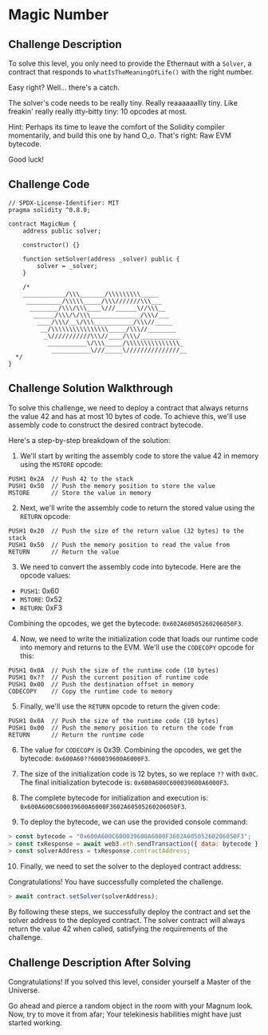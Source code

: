 # Magic Number

## Challenge Description

To solve this level, you only need to provide the Ethernaut with a `Solver`, a contract that responds to `whatIsTheMeaningOfLife()` with the right number.

Easy right? Well... there's a catch.

The solver's code needs to be really tiny. Really reaaaaaallly tiny. Like freakin' really really itty-bitty tiny: 10 opcodes at most.

Hint: Perhaps its time to leave the comfort of the Solidity compiler momentarily, and build this one by hand O_o. That's right: Raw EVM bytecode.

Good luck!

## Challenge Code

```solidity
// SPDX-License-Identifier: MIT
pragma solidity ^0.8.0;

contract MagicNum {
    address public solver;

    constructor() {}

    function setSolver(address _solver) public {
        solver = _solver;
    }

    /*
    ____________/\\\_______/\\\\\\\\\_____        
     __________/\\\\\_____/\\\///////\\\___       
      ________/\\\/\\\____\///______\//\\\__      
       ______/\\\/\/\\\______________/\\\/___     
        ____/\\\/__\/\\\___________/\\\//_____    
         __/\\\\\\\\\\\\\\\\_____/\\\//________   
          _\///////////\\\//____/\\\/___________  
           ___________\/\\\_____/\\\\\\\\\\\\\\\_ 
            ___________\///_____\///////////////__
  */
}
```

## Challenge Solution Walkthrough

To solve this challenge, we need to deploy a contract that always returns the value 42 and has at most 10 bytes of code. To achieve this, we'll use assembly code to construct the desired contract bytecode.

Here's a step-by-step breakdown of the solution:

1. We'll start by writing the assembly code to store the value 42 in memory using the `MSTORE` opcode:

```assembly
PUSH1 0x2A  // Push 42 to the stack
PUSH1 0x50  // Push the memory position to store the value
MSTORE      // Store the value in memory
```

2. Next, we'll write the assembly code to return the stored value using the `RETURN` opcode:

```assembly
PUSH1 0x20  // Push the size of the return value (32 bytes) to the stack
PUSH1 0x50  // Push the memory position to read the value from
RETURN      // Return the value
```

3. We need to convert the assembly code into bytecode. Here are the opcode values:

-   `PUSH1`: 0x60
-   `MSTORE`: 0x52
-   `RETURN`: 0xF3

Combining the opcodes, we get the bytecode: `0x602A60505260206050F3`.

4. Now, we need to write the initialization code that loads our runtime code into memory and returns to the EVM. We'll use the `CODECOPY` opcode for this:

```assembly
PUSH1 0x0A  // Push the size of the runtime code (10 bytes)
PUSH1 0x??  // Push the current position of runtime code
PUSH1 0x00  // Push the destination offset in memory
CODECOPY    // Copy the runtime code to memory
```

5. Finally, we'll use the `RETURN` opcode to return the given code:

```assembly
PUSH1 0x0A  // Push the size of the runtime code (10 bytes)
PUSH1 0x00  // Push the memory position to return the code from
RETURN      // Return the runtime code
```

6. The value for `CODECOPY` is 0x39. Combining the opcodes, we get the bytecode: `0x600A60??600039600A6000F3`.

7. The size of the initialization code is 12 bytes, so we replace `??` with `0x0C`. The final initialization bytecode is: `0x600A600C600039600A6000F3`.

8. The complete bytecode for initialization and execution is: `0x600A600C600039600A6000F3602A60505260206050F3`.

9. To deploy the bytecode, we can use the provided console command:

```javascript
> const bytecode = "0x600A600C600039600A6000F3602A60505260206050F3";
> const txResponse = await web3.eth.sendTransaction({ data: bytecode });
> const solverAddress = txResponse.contractAddress;
```

10. Finally, we need to set the solver to the deployed contract address:

Congratulations! You have successfully completed the challenge.

```javascript
> await contract.setSolver(solverAddress);
```

By following these steps, we successfully deploy the contract and set the solver address to the deployed contract. The solver contract will always return the value 42 when called, satisfying the requirements of the challenge.

## Challenge Description After Solving

Congratulations! If you solved this level, consider yourself a Master of the Universe.

Go ahead and pierce a random object in the room with your Magnum look. Now, try to move it from afar; Your telekinesis habilities might have just started working.
